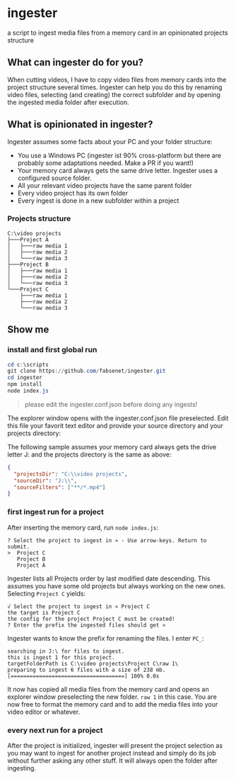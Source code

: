 # ingester

a script to ingest media files from a memory card in an opinionated projects structure

## What can ingester do for you?

When cutting videos, I have to copy video files from memory cards into the project structure several times.
Ingester can help you do this by renaming video files, selecting (and creating) the correct subfolder
and by opening the ingested media folder after execution.

## What is opinionated in ingester?

Ingester assumes some facts about your PC and your folder structure:

- You use a Windows PC (ingester ist 90% cross-platform but there are probably some adaptations needed. Make a PR if you want!)
- Your memory card always gets the same drive letter. Ingester uses a configured source folder.
- All your relevant video projects have the same parent folder
- Every video project has its own folder
- Every ingest is done in a new subfolder within a project

### Projects structure

```text
C:\video projects
├───Project A
│   ├───raw media 1
│   ├───raw media 2
│   └───raw media 3
├───Project B
│   ├───raw media 1
│   ├───raw media 2
│   └───raw media 3
└───Project C
    ├───raw media 1
    ├───raw media 2
    └───raw media 3
```

## Show me

### install and first global run

```powershell
cd c:\scripts
git clone https://github.com/fabsenet/ingester.git
cd ingester
npm install
node index.js
```

> please edit the ingester.conf.json before doing any ingests!

The explorer window opens with the ingester.conf.json file preselected. Edit this file your favorit text editor
and provide your source directory and your projects directory:

The following sample assumes your memory card always gets the drive letter J: and the projects directory is the
same as above:

```json
{
  "projectsDir": "C:\\video projects",
  "sourceDir": "J:\\",
  "sourceFilters": ["**/*.mp4"]
}
```

### first ingest run for a project

After inserting the memory card, run `node index.js`:

```text
? Select the project to ingest in » - Use arrow-keys. Return to submit.
>  Project C
   Project B
   Project A
```

Ingester lists all Projects order by last modified date descending. This assumes you have some old projects but always
working on the new ones. Selecting `Project C` yields:

```text
√ Select the project to ingest in » Project C
the target is Project C
the config for the project Project C must be created!
? Enter the prefix the ingested files should get »
```

Ingester wants to know the prefix for renaming the files. I enter `PC_`:

```text
searching in J:\ for files to ingest.
this is ingest 1 for this project.
targetFolderPath is C:\video projects\Project C\raw 1\
preparing to ingest 6 files with a size of 238 mb.
[====================================] 100% 0.0s
```

It now has copied all media files from the memory card and opens an explorer window preselecting the new folder.
`raw 1` in this case. You are now free to format the memory card and to add the media files into your video editor or whatever.

### every next run for a project

After the project is initialized, ingester will present the project selection as you may want to ingest for another
project instead and simply do its job without further asking any other stuff. It will always open the folder after ingesting.
